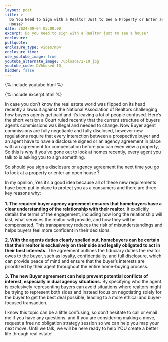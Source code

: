 ```yaml
---
layout: post
title: >-
  Do You Need to Sign with a Realtor Just to See a Property or Enter an Open
  House?
date: 2024-09-04 05:00:00
excerpt: Do you need to sign with a Realtor just to see a house?
enclosure:
pullquote:
enclosure_type: video/mp4
enclosure_time:
use_youtube_image: true
youtube_alternate_image: /uploads/2-10.jpg
youtube_code: DVhkosvA-IQ
hidden: false
---
```

{% include youtube.html %}

{% include excerpt.html %}

In case you don’t know the real estate world was flipped on its head recently a lawsuit against the National Association of Realtors challenging how buyers agents get paid and it’s leaving a lot of people confused. Here’s the short version a Court ruled recently that the current structure of buyers agents commissions was illegal and needed to change. Now Buyer agent commissions are fully negotiable and fully disclosed, however new regulations require that every interaction between a prospective buyer and an agent have to have a disclosure signed or an agency agreement in place with an agreement for compensation before you can even view a property, So this is why if you’ve gone out to look at homes recently, every agent you talk to is asking you to sign something.

So should you sign a disclosure or agency agreement the next time you go to look at a property or enter an open house ?

In my opinion, Yes it’s a good idea because all of these new requirements have been put in place to protect you as a consumers and there are three key reasons why:<br><br>**1\. The required buyer agency agreement ensures that homebuyers have a clear understanding of the relationship with their realtor.** It explicitly details the terms of the engagement, including how long the relationship will last, what services the realtor will provide, and how they will be compensated. This transparency reduces the risk of misunderstandings and helps buyers feel more confident in their decisions.

**2\. With the agents duties clearly spelled out, homebuyers can be certain that their realtor is exclusively on their side and legally obligated to act in their best interests.** The agreement outlines the fiduciary duties the realtor owes to the buyer, such as loyalty, confidentiality, and full disclosure, which can provide peace of mind and ensure that the buyer’s interests are prioritized by their agent throughout the entire home-buying process.

**3\. The new Buyer agreement can help prevent potential conflicts of interest, especially in dual agency situations.** By specifying who the agent is exclusively representing buyers can avoid situations where realtors might be trying to represent both sides and instead focus on negotiating solely for the buyer to get the best deal possible, leading to a more ethical and buyer-focused transaction.

I know this topic can be a little confusing, so don’t hesitate to call or email me if you have any questions. and If you are considering making a move, request a free no obligation strategy session so we can help you map your next move. Until we talk, we will be here ready to help YOU create a better life through real estate!